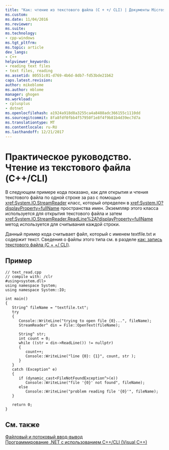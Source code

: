 ```yaml
---
title: "Как: чтение из текстового файла (C + +/ CLI) | Документы Microsoft"
ms.custom: 
ms.date: 11/04/2016
ms.reviewer: 
ms.suite: 
ms.technology:
- cpp-windows
ms.tgt_pltfrm: 
ms.topic: article
dev_langs:
- C++
helpviewer_keywords:
- reading text files
- text files, reading
ms.assetid: 80551c01-d769-4b6d-8db7-fd53bde21b62
caps.latest.revision: 
author: mikeblome
ms.author: mblome
manager: ghogen
ms.workload:
- cplusplus
- dotnet
ms.openlocfilehash: a1924a918d8a3255ca4a8488adc366155c1110dd
ms.sourcegitcommit: 8fa8fdf0fbb4f57950f1e8f4f9b81b4d39ec7d7a
ms.translationtype: MT
ms.contentlocale: ru-RU
ms.lasthandoff: 12/21/2017
---
```

# <a name="how-to-read-a-text-file-ccli"></a>Практическое руководство. Чтение из текстового файла (C++/CLI)
В следующем примере кода показано, как для открытия и чтения текстового файла по одной строке за раз с помощью <xref:System.IO.StreamReader> класс, который определен в <xref:System.IO?displayProperty=fullName> пространства имен. Экземпляр этого класса используется для открытия текстового файла и затем <xref:System.IO.StreamReader.ReadLine%2A?displayProperty=fullName> метод используется для считывания каждой строки.  
  
 Данный пример кода считывает файл, который с именем textfile.txt и содержит текст. Сведения о файлы этого типа см. в разделе [как: запись текстового файла (C + +/ CLI)](../dotnet/how-to-write-a-text-file-cpp-cli.md).  
  
## <a name="example"></a>Пример  
  
```  
// text_read.cpp  
// compile with: /clr  
#using<system.dll>  
using namespace System;  
using namespace System::IO;  
  
int main()  
{  
   String^ fileName = "textfile.txt";  
   try   
   {  
      Console::WriteLine("trying to open file {0}...", fileName);  
      StreamReader^ din = File::OpenText(fileName);  
  
      String^ str;  
      int count = 0;  
      while ((str = din->ReadLine()) != nullptr)   
      {  
         count++;  
         Console::WriteLine("line {0}: {1}", count, str );  
      }  
   }  
   catch (Exception^ e)  
   {  
      if (dynamic_cast<FileNotFoundException^>(e))  
         Console::WriteLine("file '{0}' not found", fileName);  
      else  
         Console::WriteLine("problem reading file '{0}'", fileName);  
   }  
  
   return 0;  
}  
```  
  
## <a name="see-also"></a>См. также  
 [Файловый и потоковый ввод-вывод](http://msdn.microsoft.com/Library/4f4a33a9-66b7-4cd7-a285-4ad3e4276cd2)   
 [Программирование .NET с использованием C++/CLI (Visual C++)](../dotnet/dotnet-programming-with-cpp-cli-visual-cpp.md)